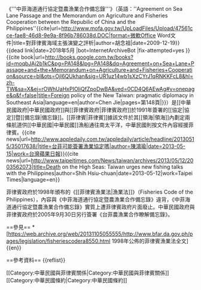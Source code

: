 《'''中菲海道通行協定暨農漁業合作備忘錄'''》（英語：''Agreement on Sea Lane Passage and the Memorandum on Agriculture and Fisheries Cooperation between the Repubilic of China and the Philippines''<ref>{{cite|url=http://www.mofa.gov.tw/UpLoadFiles/Upload/47561cce-fae8-46d8-9e9a-8f96b786038d.DOC|format=微軟Office Word文件|title=對菲律賓海域主張演變之評析|author=胡念祖|date=2009-12-19}}{{dead link|date=2018年5月 |bot=InternetArchiveBot |fix-attempted=yes }}</ref><ref>{{cite book|url=http://books.google.com.tw/books?id=moqbJAj2b1kC&pg=PA148&lpg=PA148&dq=Agreement+on+Sea+Lane+Passage+and+the+Memorandum+on+Agriculture+and+Fisheries+Cooperation&source=bl&ots=Ojl6QUkhan&sig=UR1uz14wb1sXzCYrJ1qRNKKFcL8&hl=zh-TW&sa=X&ei=rOWhUaHxPIOIiQfZpoDwBA&ved=0CD4Q6AEwAg#v=onepage&q&f=false|title=Foreign policy of the New Taiwan: pragmatic diplomacy in Southeast Asia|language=en|author=Chen Jie|pages=第148頁|}}</ref>）是[[中華民國政府|中華民國政府]]與[[菲律賓政府|菲律賓政府]]於1991年簽署的[[協定|協定]]暨[[備忘錄|備忘錄]]。[[菲律賓|菲律賓]]據該文件於其[[領海|領海]]內劃定兩條航道供[[中華民國|中華民國]]漁船通往南太平洋，中華民國則按文件內容經援菲律賓。<ref name=Apple>{{cite news|url=http://www.appledaily.com.tw/appledaily/article/headline/20130515/35017638/|title=台菲可能簽署漁業協定嗎|author=陳鴻瑜|date=2013-05-15|work=台灣蘋果日報}}</ref><ref>{{cite news|url=http://www.taipeitimes.com/News/taiwan/archives/2013/05/12/2003562073|title=Death on the High Seas: Taiwan urges new fishing talks with the Philippines|author=Shih Hsiu-chuan|date=2013-05-12|work=Taipei Times|language=en}}</ref>

菲律賓政府於1998年頒布的《[[菲律賓漁業法|漁業法]]》（Fisheries Code of the Philippines），內容與《中菲海道通行協定暨農漁業合作備忘錄》違背，《中菲海道通行協定暨農漁業合作備忘錄》實質上遭菲律賓政府片面廢止。中華民國政府與菲律賓政府於2005年9月30日另行簽署《台菲農漁業合作瞭解備忘錄》。<ref name=Apple />

==參見==
*[https://web.archive.org/web/20131105055555/http://www.bfar.da.gov.ph/pages/legislation/fisheriescodera8550.html 1998年公佈的菲律賓漁業法全文]{{en}}

==參考資料==
{{reflist}}

[[Category:中華民國與菲律賓關係|Category:中華民國與菲律賓關係]]
[[Category:中華民國條約|Category:中華民國條約]]
